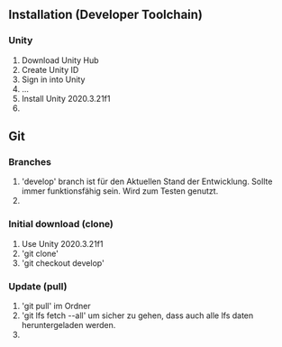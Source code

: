 

## Installation (Developer Toolchain)

### Unity

1. Download Unity Hub
2. Create Unity ID
3. Sign in into Unity
4. ...
8. Install Unity 2020.3.21f1
9. 

## Git 

### Branches

1. 'develop' branch ist für den Aktuellen Stand der Entwicklung. Sollte immer funktionsfähig sein. Wird zum Testen genutzt.
2. 


### Initial download (clone)

1. Use Unity 2020.3.21f1
2. 'git clone'
3. 'git checkout develop'

### Update (pull)
1. 'git pull' im Ordner
2. 'git lfs fetch --all' um sicher zu gehen, dass auch alle lfs daten heruntergeladen werden.
3. 
